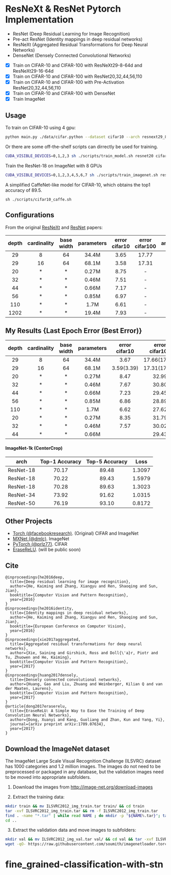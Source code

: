 # ResNeXt & ResNet Pytorch Implementation
- ResNet (Deep Residual Learning for Image Recognition)
- Pre-act ResNet (Identity mappings in deep residual networks)
- ResNeXt (Aggregated Residual Transformations for Deep Neural Networks)
- DenseNet (Densely Connected Convolutional Networks)

- [x] Train on CIFAR-10 and CIFAR-100 with ResNeXt29-8-64d and ResNeXt29-16-64d
- [x] Train on CIFAR-10 and CIFAR-100 with ResNet20,32,44,56,110
- [x] Train on CIFAR-10 and CIFAR-100 with Pre-Activation ResNet20,32,44,56,110
- [x] Train on CIFAR-10 and CIFAR-100 with DenseNet
- [x] Train ImageNet

## Usage
To train on CIFAR-10 using 4 gpu:

```bash
python main.py ./data/cifar.python --dataset cifar10 --arch resnext29_8_64 --save_path ./snapshots/cifar10_resnext29_8_64_300 --epochs 300 --learning_rate 0.05 --schedule 150 225 --gammas 0.1 0.1 --batch_size 128 --workers 4 --ngpu 4
```

Or there are some off-the-shelf scripts can dirrectly be used for training.

```bash
CUDA_VISIBLE_DEVICES=0,1,2,3 sh ./scripts/train_model.sh resnet20 cifar10
```

Train the ResNet-18 on ImageNet with 8 GPUs
```bash
CUDA_VISIBLE_DEVICES=0,1,2,3,4,5,6,7 sh ./scripts/train_imagenet.sh resnet18
```

A simplified CaffeNet-like model for CIFAR-10, which obtains the top1 accuracy of 89.5.

```
sh ./scripts/cifar10_caffe.sh
```

## Configurations
From the original [ResNeXt](https://arxiv.org/pdf/1611.05431.pdf) and [ResNet](https://arxiv.org/abs/1512.03385) papers:

| depth | cardinality | base width | parameters |  error   cifar10 |   error  cifar100 | architecture |
|:-----:|:-----------:|:----------:|:----------:|:----------------:|:-----------------:|:------------:|
|  29   |      8      |     64     |    34.4M   |       3.65       |       17.77       |   ResNeXt    |
|  29   |      16     |     64     |    68.1M   |       3.58       |       17.31       |   ResNeXt    |
|  20   |      *      |     *      |    0.27M   |       8.75       |         -         |   ResNet     |
|  32   |      *      |     *      |    0.46M   |       7.51       |         -         |   ResNet     |
|  44   |      *      |     *      |    0.66M   |       7.17       |         -         |   ResNet     |
|  56   |      *      |     *      |    0.85M   |       6.97       |         -         |   ResNet     |
| 110   |      *      |     *      |    1.7M    |       6.61       |         -         |   ResNet     |
| 1202  |      *      |     *      |   19.4M    |       7.93       |         -         |   ResNet     |

## My Results {Last Epoch Error (Best Error)}
| depth | cardinality | base width | parameters |  error   cifar10 |   error  cifar100 | architecture |
|:-----:|:-----------:|:----------:|:----------:|:----------------:|:-----------------:|:------------:|
|  29   |      8      |     64     |    34.4M   |       3.67       |    17.66(17.47)   |   ResNeXt    |
|  29   |      16     |     64     |    68.1M   |    3.59(3.39)    |    17.31(17.06)   |   ResNeXt    |
|  20   |      *      |     *      |    0.27M   |       8.47       |       32.99       |   ResNet     |
|  32   |      *      |     *      |    0.46M   |       7.67       |       30.80       |   ResNet     |
|  44   |      *      |     *      |    0.66M   |       7.23       |       29.45       |   ResNet     |
|  56   |      *      |     *      |    0.85M   |       6.86       |       28.89       |   ResNet     |
| 110   |      *      |     *      |    1.7M    |       6.62       |       27.62       |   ResNet     |
|  20   |      *      |     *      |    0.27M   |       8.35       |       31.79       |   Pre-Act    |
|  32   |      *      |     *      |    0.46M   |       7.57       |       30.02       |   Pre-Act    |
|  44   |      *      |     *      |    0.66M   |                  |       29.43       |   Pre-Act    |

#### ImageNet-1k (CenterCrop)
|    arch    | Top-1 Accuracy | Top-5 Accuracy |  Loss  |
|:----------:|:--------------:|:--------------:|:------:|
| ResNet-18  |      70.17     |     89.48      | 1.3097 |
| ResNet-18  |      70.22     |     89.43      | 1.5979 |
| ResNet-18  |      70.28     |     89.63      | 1.3023 |
| ResNet-34  |      73.92     |     91.62      | 1.0315 |
| ResNet-50  |      76.19     |     93.10      | 0.8172 |


## Other Projects
* [Torch (@facebookresearch)](https://github.com/facebookresearch/ResNeXt). (Original) CIFAR and ImageNet
* [MXNet (@dmlc)](https://github.com/dmlc/mxnet/tree/master/example/image-classification#imagenet-1k). ImageNet
* [PyTorch (@prlz77)](https://github.com/prlz77/ResNeXt.pytorch). CIFAR
* [EraseReLU](https://github.com/D-X-Y/EraseReLU). (will be public soon)

## Cite
```
@inproceedings{he2016deep,
  title={Deep residual learning for image recognition},
  author={He, Kaiming and Zhang, Xiangyu and Ren, Shaoqing and Sun, Jian},
  booktitle={Computer Vision and Pattern Recognition},
  year={2016}
}
@inproceedings{he2016identity,
  title={Identity mappings in deep residual networks},
  author={He, Kaiming and Zhang, Xiangyu and Ren, Shaoqing and Sun, Jian},
  booktitle={European Conference on Computer Vision},
  year={2016}
}
@inproceedings{xie2017aggregated,
  title={Aggregated residual transformations for deep neural networks},
  author={Xie, Saining and Girshick, Ross and Doll{\'a}r, Piotr and Tu, Zhuowen and He, Kaiming},
  booktitle={Computer Vision and Pattern Recognition},
  year={2017}
}
@inproceedings{huang2017densely,
  title={Densely connected convolutional networks},
  author={Huang, Gao and Liu, Zhuang and Weinberger, Kilian Q and van der Maaten, Laurens},
  booktitle={Computer Vision and Pattern Recognition},
  year={2017}
}
@article{dong2017eraserelu,
  title={EraseReLU: A Simple Way to Ease the Training of Deep Convolution Neural Networks},
  author={Dong, Xuanyi and Kang, Guoliang and Zhan, Kun and Yang, Yi},
  journal={arXiv preprint arXiv:1709.07634},
  year={2017}
}
```

## Download the ImageNet dataset
The ImageNet Large Scale Visual Recognition Challenge (ILSVRC) dataset has 1000 categories and 1.2 million images. The images do not need to be preprocessed or packaged in any database, but the validation images need to be moved into appropriate subfolders.

1. Download the images from http://image-net.org/download-images

2. Extract the training data:
  ```bash
  mkdir train && mv ILSVRC2012_img_train.tar train/ && cd train
  tar -xvf ILSVRC2012_img_train.tar && rm -f ILSVRC2012_img_train.tar
  find . -name "*.tar" | while read NAME ; do mkdir -p "${NAME%.tar}"; tar -xvf "${NAME}" -C "${NAME%.tar}"; rm -f "${NAME}"; done
  cd ..
  ```

3. Extract the validation data and move images to subfolders:
  ```bash
  mkdir val && mv ILSVRC2012_img_val.tar val/ && cd val && tar -xvf ILSVRC2012_img_val.tar
  wget -qO- https://raw.githubusercontent.com/soumith/imagenetloader.torch/master/valprep.sh | bash
  ```
# fine_grained-classification-with-stn
